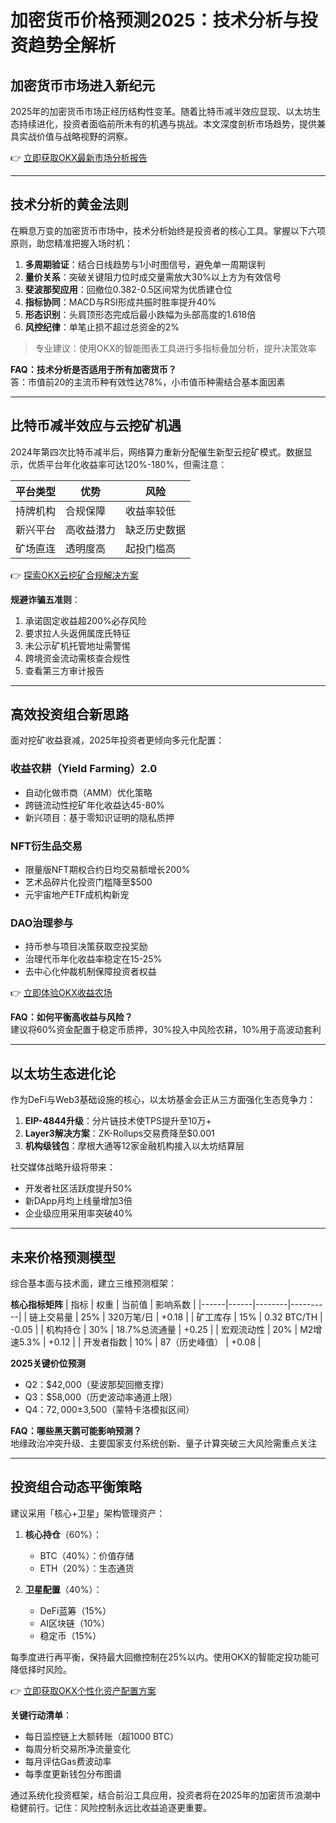 # 加密货币价格预测2025：技术分析与投资趋势全解析

## 加密货币市场进入新纪元
2025年的加密货币市场正经历结构性变革。随着比特币减半效应显现、以太坊生态持续进化，投资者面临前所未有的机遇与挑战。本文深度剖析市场趋势，提供兼具实战价值与战略视野的洞察。

👉 [立即获取OKX最新市场分析报告](https://bit.ly/okx_welcome)

---

## 技术分析的黄金法则
在瞬息万变的加密货币市场中，技术分析始终是投资者的核心工具。掌握以下六项原则，助您精准把握入场时机：

1. **多周期验证**：结合日线趋势与1小时图信号，避免单一周期误判
2. **量价关系**：突破关键阻力位时成交量需放大30%以上方为有效信号
3. **斐波那契应用**：回撤位0.382-0.5区间常为优质建仓位
4. **指标协同**：MACD与RSI形成共振时胜率提升40%
5. **形态识别**：头肩顶形态完成后最小跌幅为头部高度的1.618倍
6. **风控纪律**：单笔止损不超过总资金的2%

> 专业建议：使用OKX的智能图表工具进行多指标叠加分析，提升决策效率

**FAQ：技术分析是否适用于所有加密货币？**  
答：市值前20的主流币种有效性达78%，小市值币种需结合基本面因素

---

## 比特币减半效应与云挖矿机遇
2024年第四次比特币减半后，网络算力重新分配催生新型云挖矿模式。数据显示，优质平台年化收益率可达120%-180%，但需注意：

| 平台类型 | 优势 | 风险 |
|---------|------|------|
| 持牌机构 | 合规保障 | 收益率较低 |
| 新兴平台 | 高收益潜力 | 缺乏历史数据 |
| 矿场直连 | 透明度高 | 起投门槛高 |

👉 [探索OKX云挖矿合规解决方案](https://bit.ly/okx_welcome)

**规避诈骗五准则**：
1. 承诺固定收益超200%必存风险
2. 要求拉人头返佣属庞氏特征
3. 未公示矿机托管地址需警惕
4. 跨境资金流动需核查合规性
5. 查看第三方审计报告

---

## 高效投资组合新思路
面对挖矿收益衰减，2025年投资者更倾向多元化配置：

### 收益农耕（Yield Farming）2.0
- 自动化做市商（AMM）优化策略
- 跨链流动性挖矿年化收益达45-80%
- 新兴项目：基于零知识证明的隐私质押

### NFT衍生品交易
- 限量版NFT期权合约日均交易额增长200%
- 艺术品碎片化投资门槛降至$500
- 元宇宙地产ETF成机构新宠

### DAO治理参与
- 持币参与项目决策获取空投奖励
- 治理代币年化收益率稳定在15-25%
- 去中心化仲裁机制保障投资者权益

👉 [立即体验OKX收益农场](https://bit.ly/okx_welcome)

**FAQ：如何平衡高收益与风险？**  
建议将60%资金配置于稳定币质押，30%投入中风险农耕，10%用于高波动套利

---

## 以太坊生态进化论
作为DeFi与Web3基础设施的核心，以太坊基金会正从三方面强化生态竞争力：

1. **EIP-4844升级**：分片链技术使TPS提升至10万+
2. **Layer3解决方案**：ZK-Rollups交易费降至$0.001
3. **机构级钱包**：摩根大通等12家金融机构接入以太坊结算层

社交媒体战略升级将带来：
- 开发者社区活跃度提升50%
- 新DApp月均上线量增加3倍
- 企业级应用采用率突破40%

---

## 未来价格预测模型
综合基本面与技术面，建立三维预测框架：

**核心指标矩阵**
| 指标 | 权重 | 当前值 | 影响系数 |
|------|------|--------|----------|
| 链上交易量 | 25% | 320万笔/日 | +0.18 |
| 矿工库存 | 15% | 0.32 BTC/TH | -0.05 |
| 机构持仓 | 30% | 18.7%总流通量 | +0.25 |
| 宏观流动性 | 20% | M2增速5.3% | +0.12 |
| 开发者指数 | 10% | 87（历史峰值） | +0.08 |

**2025关键价位预测**
- Q2：$42,000（斐波那契回撤支撑）
- Q3：$58,000（历史波动率通道上限）
- Q4：$72,000±$3,500（蒙特卡洛模拟区间）

**FAQ：哪些黑天鹅可能影响预测？**  
地缘政治冲突升级、主要国家支付系统创新、量子计算突破三大风险需重点关注

---

## 投资组合动态平衡策略
建议采用「核心+卫星」架构管理资产：

1. **核心持仓**（60%）：
   - BTC（40%）：价值存储
   - ETH（20%）：生态通货

2. **卫星配置**（40%）：
   - DeFi蓝筹（15%）
   - AI区块链（10%）
   - 稳定币（15%）

每季度进行再平衡，保持最大回撤控制在25%以内。使用OKX的智能定投功能可降低择时风险。

👉 [立即获取OKX个性化资产配置方案](https://bit.ly/okx_welcome)

**关键行动清单**：
- 每日监控链上大额转账（超1000 BTC）
- 每周分析交易所净流量变化
- 每月评估Gas费波动率
- 每季度更新钱包分布图谱

通过系统化投资框架，结合前沿工具应用，投资者将在2025年的加密货币浪潮中稳健前行。记住：风险控制永远比收益追逐更重要。